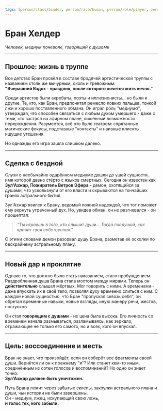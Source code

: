 ```yaml
---
tags: [person/class/binder, person/race/human, person/role/player, person/status/alive]
---
```


# Бран Хелдер

*Человек, медиум поневоле, говорящий с душами*

---

## Прошлое: жизнь в труппе

Все детство Бран провёл в составе бродячей артистической труппы с названием столь же вычурным, сколь и тревожным:  
**"Вчерашний Вздох - праздник, после которого хочется жить вечно."**

Среди артистов были акробаты, поэты и иллюзионисты… но были и другие. Те, кто, как Бран, предпочитал ремесло ловких пальцев, тонкой лжи и хорошо поставленного обмана. Он играл роль *"медиума"*, утверждая, что способен связаться с любым духом умершего - даже с теми, кто застрял на эфирном плане, лишённый возможности перерождения. Разумеется, всё это было театром: спрятанные магические фокусы, подставные "контакты" и наивные клиенты, ищущие утешения.

Но однажды его игра зашла слишком далеко.

---

## Сделка с бездной

Слухи о необычайно одарённом медиуме дошли до ушей сущности, имя которой давно стёрто с языков смертных. Сегодня он известен как **Зул'Азжар, Пожиратель Ветров Эфира** - демон, охотящийся за душами, что ускользнули от его власти и скрываются на тончайших гранях астрального бытия.

Зул'Азжар явился к Брану, ведомый ложной надеждой, что тот поможет ему вернуть утраченный дух. Но, увидев обман, он не разгневался - он прошептал:

> *"Ты играешь в того, кто слышит души… Тогда послушай, как кричит твоя собственная."*

С этими словами демон разорвал душу Брана, разметав её осколки по бескрайнему астральному плану.

---

## Новый дар и проклятие

Однако то, что должно было стать наказанием, стало пробуждением. Раздробленная душа Брана стала мостом между мирами. Теперь он **действительно** слышал мёртвых. Мог говорить с ними. А временами - даже впускать их в своё тело, позволяя духу временно слиться с ним. С каждой новой сущностью, что Бран "пропускал сквозь себя", он обретал временные навыки, новые взгляды, иную манеру речи, жестов, поступков.

Он стал **говорящим с душами** - но цена была высока. Его личность со временем начала размываться, разламываясь, как зеркало, отражающее не только его самого, но и всех, кого он впускал.

---

## Цель: воссоединение и месть

Бран не знает, что произойдёт, если он соберёт все фрагменты своей души. Вернётся ли он к прежнему "я"? Или станет кем-то иным, соединённым из сотен голосов и воспоминаний? Но одно он знает точно:  
**Зул'Азжар должен быть уничтожен.**

Путь Брана лежит через забытые склепы, закоулки астрального плана и души, чьи истории не были завершены.  
Он - медиум, лжец, искупающий свою ложь,  
**и голос тех, кого забыли.**
